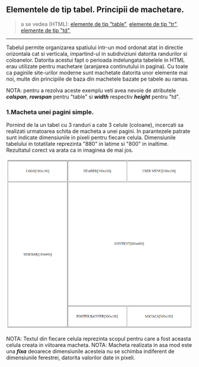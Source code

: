 ## Elementele de tip tabel. Principii de machetare.

> a se vedea (HTML):
[elemente de tip "table"](http://htmlbook.ru/html/table),
[elemente de tip "tr"](http://htmlbook.ru/html/tr),
[elemente de tip "td"](http://htmlbook.ru/html/td),


---


Tabelul permite organizarea spatiului intr-un mod ordonat atat in directie orizontala cat si verticala, impartind-ul in subdiviziuni
datorita randurilor si coloanelor. Datorita acestui fapt o perioada indelungata tabelele in HTML erau utilizate pentru machetare (aranjarea continutului in pagina).
Cu toate ca paginile site-urilor moderne sunt machetate datorita unor elemente mai noi, multe din principiile de baza din machetele bazate pe tabele au ramas.

NOTA: pentru a rezolva aceste exemplu veti avea nevoie de atributele ***colspan***, ***rowspan***  pentru "table" si ***width*** respectiv ***height*** pentru "td".

### 1.Macheta unei pagini simple.

Pornind de la un tabel cu 3 randuri a cate 3 celule (coloane), incercati sa realizati urmatoarea schita de macheta a unei pagini.
In parantezele patrate sunt indicate dimensiunile in pixeli pentru fiecare celula. Dimensiunile tabelului in totatilate reprezinta "880" in latime si "800" in inaltime.
Rezultatul corect va arata ca in imaginea de mai jos.

![table-layout1](table-layout-1.png)







NOTA: Textul din fiecare celula reprezinta scopul pentru care a fost aceasta celula creata in viitoarea macheta.
NOTA: Macheta realizata in asa mod este una ***fixa*** deoarece dimensiunile acesteia nu se schimba indiferent de dimensiunile ferestrei, datorita valorilor date in pixeli.
